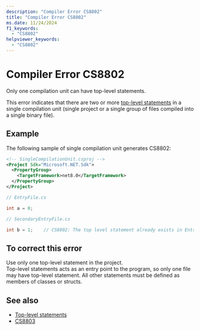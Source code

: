 ```yaml
---
description: "Compiler Error CS8802"
title: "Compiler Error CS8802"
ms.date: 11/24/2024
f1_keywords:
  - "CS8802"
helpviewer_keywords:
  - "CS8802"
---
```

# Compiler Error CS8802

Only one compilation unit can have top-level statements.

This error indicates that there are two or more [top-level statements](../../fundamentals/program-structure/top-level-statements.md) in a single compilation unit (single project or a single group of files compiled into a single binary file).

## Example

The following sample of single compilation unit generates CS8802:

```xml
<!-- SingleCompilationUnit.csproj -->
<Project Sdk="Microsoft.NET.Sdk">
  <PropertyGroup>
    <TargetFramework>net8.0</TargetFramework>
  </PropertyGroup>
</Project>
```

```csharp
// EntryFile.cs

int a = 0;
```

```csharp
// SecondaryEntryFile.cs

int b = 1;    // CS8802: The top level statement already exists in EntryFile.cs
```

## To correct this error

Use only one top-level statement in the project.
<br/>Top-level statements acts as an entry point to the program, so only one file may have top-level statement. All other statements must be defined as members of classes or structs.

## See also

- [Top-level statements](../../fundamentals/program-structure/top-level-statements.md)
- [CS8803](./cs8803.md)
